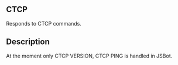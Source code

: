 ## CTCP
Responds to CTCP commands.

## Description
At the moment only CTCP VERSION, CTCP PING is handled in JSBot.